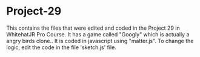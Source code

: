 # Project-29
This contains the files that were edited and coded in the Project 29 in WhitehatJR Pro Course. It has a game called "Googly" which is actually a angry birds clone.. It is coded in javascript using "matter.js". To change the logic, edit the code in the file 'sketch.js' file.
